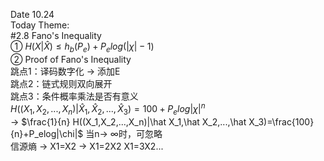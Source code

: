 Date 10.24  
Today Theme:  
#2.8 Fano's Inequality  
① $H(X|\hat X)\le h_b(P_e)+P_e log(|\chi |-1)$  
② Proof of Fano's Inequality  
跳点1：译码数字化 -> 添加E  
跳点2：链式规则双向展开  
跳点3：条件概率乘法是否有意义  
$H((X_1,X_2,...,X_n)|\hat X_1,\hat X_2,...,\hat X_3)=100+P_elog|\chi|^n$  
-> $\frac{1}\{n} H((X_1,X_2,...,X_n)|\hat X_1,\hat X_2,...,\hat X_3)=\frac{100}\{n}+P_elog|\chi|$ 当n-> ∞时，可忽略  
信源熵 -> X1=X2 -> X1=2X2 X1=3X2...

